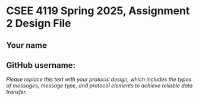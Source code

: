 # CSEE 4119 Spring 2025, Assignment 2 Design File
## Your name
## GitHub username:

*Please replace this text with your protocol design, which includes the types of messages, message type, and protocol elements to achieve reliable data transfer.*